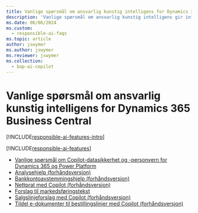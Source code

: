 ```yaml
---
title: Vanlige spørsmål om ansvarlig kunstig intelligens for Dynamics 365 Business Central
description: 'Vanlige spørsmål om ansvarlig kunstig intelligens gir informasjon om KI-teknologien som brukes i Business Central, sammen med viktige vurderinger og detaljer om hvordan kunstig intelligens brukes, hvordan den ble testet og evaluert, og eventuelle spesifikke begrensninger.'
ms.date: 06/06/2024
ms.custom:
  - responsible-ai-faqs
ms.topic: article
author: jswymer
ms.author: jswymer
ms.reviewer: jswymer
ms.collection:
  - bap-ai-copilot
---
```


# <a name="responsible-ai-faqs-for-dynamics-365-business-central"></a>Vanlige spørsmål om ansvarlig kunstig intelligens for Dynamics 365 Business Central

[!INCLUDE[responsible-ai-features-intro](includes/responsible-ai-intro.md)]

[!INCLUDE[responsible-ai-features](includes/responsible-ai-features.md)]

- [Vanlige spørsmål om Copilot-datasikkerhet og -personvern for Dynamics 365 og Power Platform](/dynamics365/faqs-copilot-data-security-privacy?toc=/dynamics365/business-central/toc.json)
- [Analysehjelp (forhåndsversjon)](faqs-analysis-assist.md)
- [Bankkontoavstemmingshjelp (forhåndsversjon)](faqs-bank-reconciliation.md)
- [Nettprat med Copilot (forhåndsversjon)](faqs-chat-with-copilot.md)
- [Forslag til markedsføringstekst](faqs-marketing-text.md)
- [Salgslinjeforslag med Copilot (forhåndsversjon)](faq-sales-suggest-sales-lines-with-copilot.md)
- [Tildel e-dokumenter til bestillingslinjer med Copilot (forhåndsversjon)](map-edocuments-with-copilot.md)
